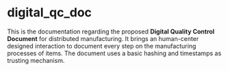 # digital_qc_doc
This is the documentation regarding the proposed **Digital Quality Control Document** for distributed manufacturing. It brings an human-center designed interaction to document every step on the manufacturing processes of items. The document uses a basic hashing and timestamps as trusting mechanism.
